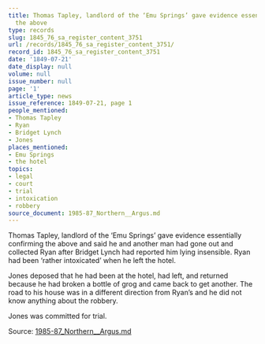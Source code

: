 ```yaml
---
title: Thomas Tapley, landlord of the ‘Emu Springs’ gave evidence essentially confirming
  the above
type: records
slug: 1845_76_sa_register_content_3751
url: /records/1845_76_sa_register_content_3751/
record_id: 1845_76_sa_register_content_3751
date: '1849-07-21'
date_display: null
volume: null
issue_number: null
page: '1'
article_type: news
issue_reference: 1849-07-21, page 1
people_mentioned:
- Thomas Tapley
- Ryan
- Bridget Lynch
- Jones
places_mentioned:
- Emu Springs
- the hotel
topics:
- legal
- court
- trial
- intoxication
- robbery
source_document: 1985-87_Northern__Argus.md
---
```


Thomas Tapley, landlord of the ‘Emu Springs’ gave evidence essentially confirming the above and said he and another man had gone out and collected Ryan after Bridget Lynch had reported him lying insensible.  Ryan had been ‘rather intoxicated’ when he left the hotel.

Jones deposed that he had been at the hotel, had left, and returned because he had broken a bottle of grog and came back to get another.  The road to his house was in a different direction from Ryan’s and he did not know anything about the robbery.

Jones was committed for trial.

Source: [1985-87_Northern__Argus.md](/downloads/markdown/1985-87_Northern__Argus.md)
